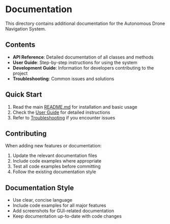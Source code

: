 # Documentation

This directory contains additional documentation for the Autonomous Drone Navigation System.

## Contents

- **API Reference**: Detailed documentation of all classes and methods
- **User Guide**: Step-by-step instructions for using the system
- **Development Guide**: Information for developers contributing to the project
- **Troubleshooting**: Common issues and solutions

## Quick Start

1. Read the main [README.md](../README.md) for installation and basic usage
2. Check the [User Guide](./user_guide.md) for detailed instructions
3. Refer to [Troubleshooting](./troubleshooting.md) if you encounter issues

## Contributing

When adding new features or documentation:

1. Update the relevant documentation files
2. Include code examples where appropriate
3. Test all code examples before committing
4. Follow the existing documentation style

## Documentation Style

- Use clear, concise language
- Include code examples for all major features
- Add screenshots for GUI-related documentation
- Keep documentation up-to-date with code changes 